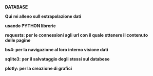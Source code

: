 **DATABASE**

**Qui mi alleno sull estrapolazione dati** 

**usando PYTHON librerie**

**requests: per le connessioni agli url con il quale ottenere il contenuto delle pagine**

**bs4: per la navigazione al loro interno visione dati**

**sqlite3: per il salvataggio degli stessi sul databese**

**plotly: per la creazione di grafici**

